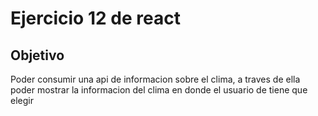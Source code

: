 # Ejercicio 12 de react
## Objetivo
Poder consumir una api de informacion sobre el clima, a traves de ella poder mostrar la informacion del clima en donde el usuario de tiene que elegir 